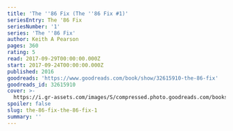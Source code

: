 ```yaml
---
title: 'The ''86 Fix (The ''86 Fix #1)'
seriesEntry: The '86 Fix
seriesNumber: '1'
series: 'The ''86 Fix'
author: Keith A Pearson
pages: 360
rating: 5
read: 2017-09-29T00:00:00.000Z
start: 2017-09-24T00:00:00.000Z
published: 2016
goodreads: 'https://www.goodreads.com/book/show/32615910-the-86-fix'
goodreads_id: 32615910
cover: >-
  https://i.gr-assets.com/images/S/compressed.photo.goodreads.com/books/1476568100l/32615910._SX315_.jpg
spoiler: false
slug: the-86-fix-the-86-fix-1
summary: ''
---
```


